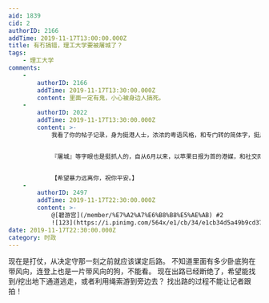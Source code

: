 ```yaml
---
aid: 1839
cid: 2
authorID: 2166
addTime: 2019-11-17T13:00:00.000Z
title: 有冇搞错，理工大学要被屠城了？
tags:
    - 理工大学
comments:
    -
        authorID: 2166
        addTime: 2019-11-17T13:30:00.000Z
        content: 里面一定有鬼，小心被身边人搞死。
    -
        authorID: 2022
        addTime: 2019-11-17T13:30:00.000Z
        content: >-
            我看了你的帖子记录，身为挺港人士，浓浓的粤语风格，和专门转的简体字，挺用心的。


            『屠城』等字眼也是挺抓人的，自从6月以来，以苹果日报为首的港媒，和社交网络，也已经“屠城”、“血洗”了快半年了，可能死了几十万人了吧，希望你在港要保护好自己的生命，千万不要被解放军的砖头打死，或者被大陆人淋汽油烧掉，也小心。


            【希望暴力远离你，祝你平安。】
    -
        authorID: 2497
        addTime: 2019-11-17T22:30:00.000Z
        content: >-
            @[碧游宫](/member/%E7%A2%A7%E6%B8%B8%E5%AE%AB) #2
            ![123](https://i.pinimg.com/564x/e1/cb/34/e1cb34d5a49b9cd37ce792fc26cf1c18.jpg)
date: 2019-11-17T22:30:00.000Z
category: 时政
---
```


现在是打仗，从决定守那一刻之前就应该谋定后路。 不知道里面有多少卧底狗在带风向，连登上也是一片带风向的狗，不能看。 现在出路已经断绝了，希望能找到/挖出地下通道逃走，或者利用绳索游到旁边去？ 找出路的过程不能让记者跟拍！
